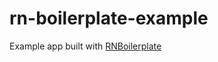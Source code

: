 # rn-boilerplate-example

Example app built with [RNBoilerplate](https://github.com/monkeedev/rn-boilerplate)
